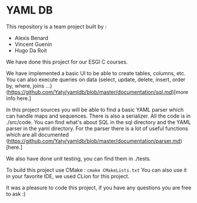 # YAML DB

This repository is a team project built by :
- Alexis Benard
- Vincent Guenin
- Hugo Da Roit

We have done this project for our ESGI C courses.

We have implemented a basic UI to be able to create tables, columns, etc.
You can also execute queries on data (select, update, delete, insert, order by, where, joins ...) (https://github.com/Yaty/yamldb/blob/master/documentation/sql.md)[more info here.]

In this project sources you will be able to find a basic YAML parser which can handle maps and sequences. There is also a serializer.
All the code is in ./src/code. You can find what's about SQL in the sql directory and the YAML parser in the yaml directory. For the parser there is a lot of useful functions which are all documented (https://github.com/Yaty/yamldb/blob/master/documentation/parser.md)[here.]

We also have done unit testing, you can find them in ./tests.

To build this project use CMake : `cmake CMakeLists.txt`
You can also use it in your favorite IDE, we used CLion for this project.

It was a pleasure to code this project, if you have any questions you are free to ask :)
